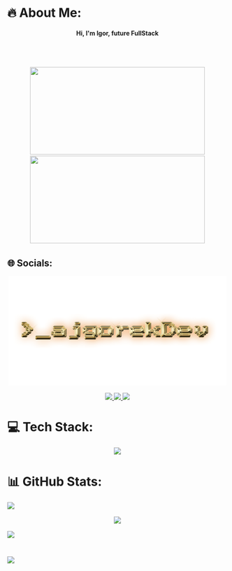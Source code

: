 # 🔥 About Me:
<div id="header" align="center">
<h4> Hi, I'm Igor, future FullStack </h4>
</div>
<br>
<br>
<br>
<div id="header" align="center">
  <img src="https://media.giphy.com/media/ZY3W96Mvat8EFTCclA/giphy.gif" width="400" height="200"/>
  <img src="https://media.giphy.com/media/ZDTbix65Me1YDNLDF3/giphy.gif" width="400" height="200"/>
</div>

## 🌐 Socials:
<div id="socials" align="center">

  ![LOGO!](ajgorekDev.png)
  
  <a href="https://instagram.com/">
    <img src="https://skillicons.dev/icons?i=instagram" />
  </a>
  
  <a href="https://linkedin.com/in/">
    <img src="https://skillicons.dev/icons?i=linkedin" />
  </a>
    <a href="https://discord.com/">
    <img src="https://skillicons.dev/icons?i=discord" />
  </a> 
  
</div>

# 💻 Tech Stack:
<div id="techStack" align="center">
    <img src="https://skillicons.dev/icons?i=html,css,sass,js,vite,github,git,mysql,linux,vscode," />
</div>

# 📊 GitHub Stats:
![](https://github-readme-stats.vercel.app/api?username=Ajgorek04&theme=highcontrast&hide_border=false&include_all_commits=false&count_private=false)

<div align="center">
  
  ![](https://github-readme-streak-stats.herokuapp.com/?user=Ajgorek04&theme=highcontrast&hide_border=false)

</div>

![](https://github-readme-stats.vercel.app/api/top-langs/?username=Ajgorek04&theme=highcontrast&hide_border=false&include_all_commits=false&count_private=false&layout=compact)

#
[![](https://visitcount.itsvg.in/api?id=Ajgorek04&icon=5&color=8)](https://visitcount.itsvg.in)
